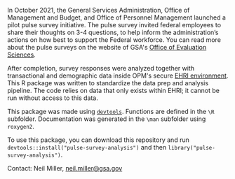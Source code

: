 In October 2021, the General Services Administration, Office of Management and Budget, and Office of Personnel Management launched a pilot pulse survey initiative. The pulse survey invited federal employees to share their thoughts on 3-4 questions, to help inform the administration’s actions on how best to support the Federal workforce. You can read more about the pulse surveys on the website of GSA's [Office of Evaluation Sciences](https://oes.gsa.gov/collaborations/government-wide-pulse-survey/).

After completion, survey responses were analyzed together with transactional and demographic data inside OPM's secure [EHRI environment](https://www.opm.gov/policy-data-oversight/data-analysis-documentation/enterprise-human-resources-integration/#url=Overview). This R package was written to standardize the data prep and analysis pipeline. The code relies on data that only exists within EHRI; it cannot be run without access to this data.

This package was made using [`devtools`](https://www.r-project.org/nosvn/pandoc/devtools.html). Functions are defined in the `\R` subfolder. Documentation was generated in the `\man` subfolder using `roxygen2`.

To use this package, you can download this repository and run `devtools::install("pulse-survey-analysis")` and then `library("pulse-survey-analysis")`.

Contact: Neil Miller, neil.miller@gsa.gov
